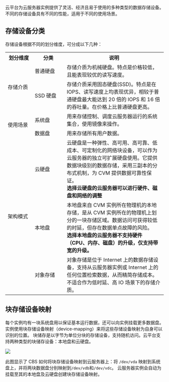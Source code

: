 云平台为云服务器实例提供了灵活、经济且易于使用的多种类型的数据存储设备。不同的存储设备具有不同的性能，适用于不同的使用场景。

## 存储设备分类

存储设备根据不同的划分维度，可分成以下几种：

<table class="cbscategory">
	<tbody>
		<tr>
			<th style="width: 5%;">划分维度</th>
			<th style="width: 5%;" >分类</th>
			<th style="width: 20%;" >说明</th>
		</tr>
		<tr>
			<td rowspan="2">存储介质</td>
			<td>普通硬盘</td>
			<td>存储介质为机械硬盘。特点是价格较低，且能表现较优的读写速度。</td>
		</tr>
		<tr>
			<td>SSD 硬盘</td>
			<td>存储介质采用固态硬盘(SSD)。特点是在 IOPS、读写速度上均表现优异，相较于普通硬盘最大能达到 20 倍的 IOPS 和 16 倍的吞吐量。在价格上比普通硬盘更高。</td>
		</tr>
		<tr>
			<td rowspan="2">使用场景</td>
			<td>系统盘</td>
			<td>用来存储控制、调度云服务器运行的系统集合，使用镜像来操作。</td>
		</tr>
		<tr>
			<td>数据盘</td>
			<td>用来存储所有用户数据。</td>
		</tr>
		<tr>
			<td rowspan="3">架构模式</td>
			<td>云硬盘</td>
			<td>云硬盘是一种弹性、高可用、高可靠、低成本、可定制化的网络块设备，可以作为云服务器的独立可扩展硬盘使用。它提供数据块级别的数据存储，采用三副本的分布式机制，为 CVM 提供数据可靠性保证。<br><font style="font-weight:bold">选择云硬盘的云服务器可以进行硬件、磁盘和网络的调整</font><br>
			</td>
		</tr>
		<tr>
			<td>本地盘</td>
			<td>本地盘来自 CVM 实例所在物理机的本地存储，是从 CVM 实例所在的物理机上划分的一块存储区域。数据访问可获得较低的时延，但存在数据单点故障的风险。<br>
			<font style="font-weight:bold">选择本地盘的云服务器不支持硬件（CPU、内存、磁盘）的升级，仅支持带宽的升级。</font></td>
		</tr>
		<tr>
			<td>对象存储</td>
			<td>对象存储是位于 Internet 上的数据存储设备，支持从云服务器实例或 Internet 上的任何位置检索数据，从而精简存储成本。不适合作为低时延、高 IO 场景下的存储介质。</td>
		</tr>
	</tbody>
</table>

## 块存储设备映射

每个实例均有一块系统盘用以保证基本运行数据，还可以向实例挂载更多数据盘。实例使用块存储设备映射（device-mapping）来将这些存储设备映射为自身可以识别的位置。
块储存是以字节为单位分块的存储设备，支持随机访问。云平台支持两种类型的块储存设备：本地盘和云硬盘。

![](//mc.qcloudimg.com/static/img/7e8715ce6bba831c61d0cc807bec8ce9/device-mapping.png)

此图显示了 CBS 如何将块存储设备映射到云服务器上：将 `/dev/vda` 映射到系统盘上，并将两块数据盘分别映射到`/dev/vdb`和`/dev/vdc`。
云服务器实例会自动为挂载至其的本地盘及云硬盘创建块存储设备映射。

